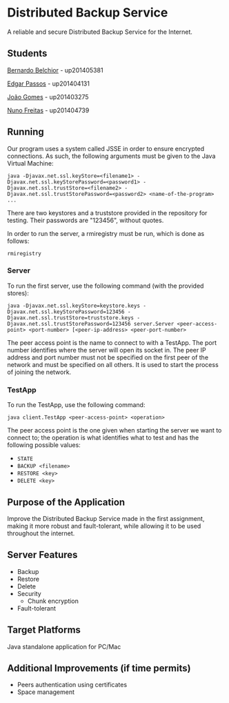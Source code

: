 # Distributed Backup Service
A reliable and secure Distributed Backup Service for the Internet.

## Students
[Bernardo Belchior](https://github.com/bernardobelchior1) - up201405381 

[Edgar Passos](https://github.com/edgarlpassos) - up201404131

[João Gomes](https://github.com/joaogomes04) - up201403275

[Nuno Freitas](https://github.com/nunofreitas96) - up201404739

## Running
Our program uses a system called JSSE in order to ensure encrypted connections.
As such, the following arguments must be given to the Java Virtual Machine:
```
java -Djavax.net.ssl.keyStore=<filename1> -Djavax.net.ssl.keyStorePassword=<password1> -Djavax.net.ssl.trustStore=<filename2> - Djavax.net.ssl.trustStorePassword=<password2> <name-of-the-program> ... 
```

There are two keystores and a truststore provided in the repository for testing.
Their passwords are "123456", without quotes.

In order to run the server, a rmiregistry must be run, which is done as follows:
```
rmiregistry
```

### Server

To run the first server, use the following command (with the provided stores):
```
java -Djavax.net.ssl.keyStore=keystore.keys -Djavax.net.ssl.keyStorePassword=123456 -Djavax.net.ssl.trustStore=truststore.keys - Djavax.net.ssl.trustStorePassword=123456 server.Server <peer-access-point> <port-number> [<peer-ip-address> <peer-port-number>
```
The peer access point is the name to connect to with a TestApp. The port number identifies where the server will open its socket in. 
The peer IP address and port number must not be specified on the first peer of the network and must be specified on all others. It is used to start the process of joining the network.

### TestApp

To run the TestApp, use the following command:
```
java client.TestApp <peer-access-point> <operation>
```
The peer access point is the one given when starting the server we want to connect to; the operation is what identifies what to test and has the following possible values:
* `STATE`
* `BACKUP <filename>`
* `RESTORE <key>`
* `DELETE <key>`

## Purpose of the Application 
Improve the Distributed Backup Service made in the first assignment, making it more robust and fault-tolerant, while allowing it to be used throughout the internet.

## Server Features 
* Backup 
* Restore
* Delete
* Security
  * Chunk encryption
* Fault-tolerant

## Target Platforms 
Java standalone application for PC/Mac

## Additional Improvements (if time permits)
* Peers authentication using certificates
* Space management
